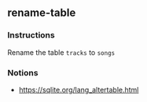 ## rename-table

### Instructions

Rename the table `tracks` to `songs`

### Notions

- https://sqlite.org/lang_altertable.html

